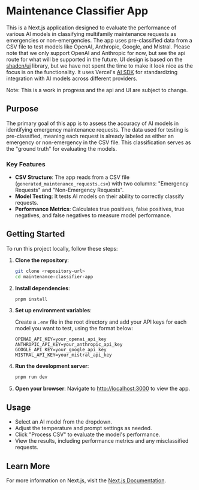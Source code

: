# Maintenance Classifier App

This is a Next.js application designed to evaluate the performance of various AI models in classifying multifamily maintenance requests as emergencies or non-emergencies. The app uses pre-classified data from a CSV file to test models like OpenAI, Anthropic, Google, and Mistral. Please note that we only support OpenAI and Anthropic for now, but see the api route for what will be supported in the future. UI design is based on the [shadcn/ui](https://ui.shadcn.com/) library, but we have not spent the time to make it look nice as the focus is on the functionality. It uses Vercel's [AI SDK](https://sdk.vercel.ai/) for standardizing integration with AI models across different providers.

Note: This is a work in progress and the api and UI are subject to change.

## Purpose

The primary goal of this app is to assess the accuracy of AI models in identifying emergency maintenance requests. The data used for testing is pre-classified, meaning each request is already labeled as either an emergency or non-emergency in the CSV file. This classification serves as the "ground truth" for evaluating the models.

### Key Features

- **CSV Structure**: The app reads from a CSV file (`generated_maintenance_requests.csv`) with two columns: "Emergency Requests" and "Non-Emergency Requests".
- **Model Testing**: It tests AI models on their ability to correctly classify requests.
- **Performance Metrics**: Calculates true positives, false positives, true negatives, and false negatives to measure model performance.

## Getting Started

To run this project locally, follow these steps:

1. **Clone the repository**:

   ```bash
   git clone <repository-url>
   cd maintenance-classifier-app
   ```

2. **Install dependencies**:

   ```bash
   pnpm install
   ```

3. **Set up environment variables**:

   Create a `.env` file in the root directory and add your API keys for each model you want to test, using the format below:

   ```plaintext
   OPENAI_API_KEY=your_openai_api_key
   ANTHROPIC_API_KEY=your_anthropic_api_key
   GOOGLE_API_KEY=your_google_api_key
   MISTRAL_API_KEY=your_mistral_api_key
   ```

4. **Run the development server**:

   ```bash
   pnpm run dev
   ```

5. **Open your browser**:
   Navigate to [http://localhost:3000](http://localhost:3000) to view the app.

## Usage

- Select an AI model from the dropdown.
- Adjust the temperature and prompt settings as needed.
- Click "Process CSV" to evaluate the model's performance.
- View the results, including performance metrics and any misclassified requests.

## Learn More

For more information on Next.js, visit the [Next.js Documentation](https://nextjs.org/docs).
